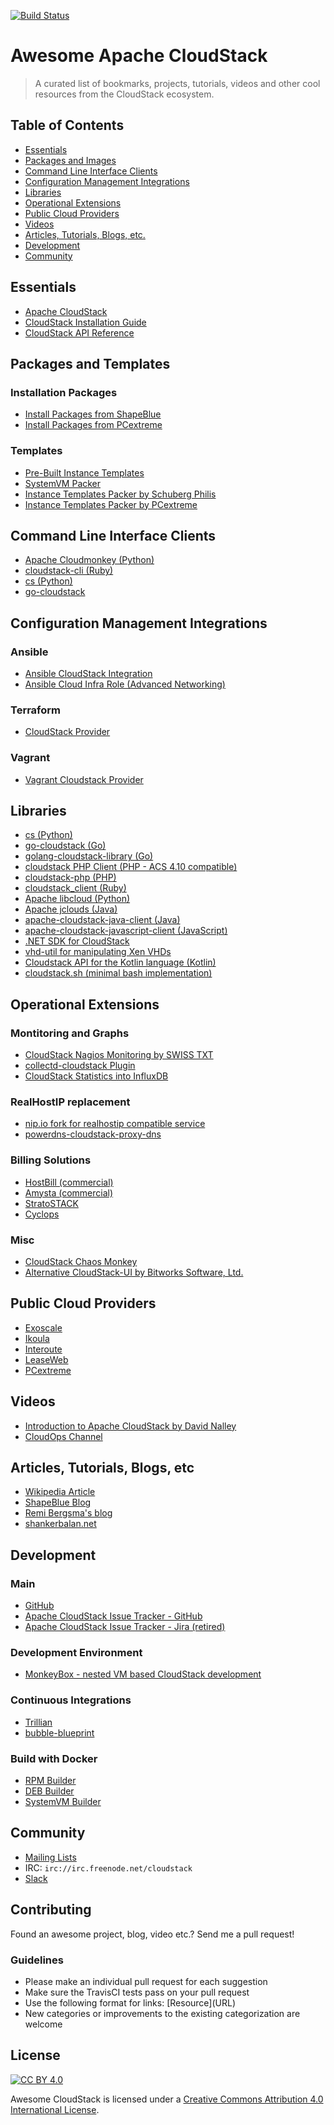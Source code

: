[![Build Status](https://travis-ci.org/resmo/awesome-cloudstack.svg?branch=master)](https://travis-ci.org/resmo/awesome-cloudstack)
# Awesome Apache CloudStack

> A curated list of bookmarks, projects, tutorials, videos and other cool resources from the CloudStack ecosystem.

## Table of Contents

- [Essentials](#essentials)
- [Packages and Images](#packages-and-templates)
- [Command Line Interface Clients](#command-line-interface-clients)
- [Configuration Management Integrations](#configuration-management-integrations)
- [Libraries](#libraries)
- [Operational Extensions](#operational-extensions)
- [Public Cloud Providers](#public-cloud-providers)
- [Videos](#videos)
- [Articles, Tutorials, Blogs, etc.](#articles-tutorials-blogs-etc)
- [Development](#development)
- [Community](#community)


## Essentials

* [Apache CloudStack](http://cloudstack.apache.org/)
* [CloudStack Installation Guide](http://docs.cloudstack.apache.org/projects/cloudstack-installation/)
* [CloudStack API Reference](http://cloudstack.apache.org/api.html)

## Packages and Templates

### Installation Packages

* [Install Packages from ShapeBlue](http://www.shapeblue.com/packages/)
* [Install Packages from PCextreme](http://cloudstack.apt-get.eu/)

### Templates

* [Pre-Built Instance Templates](http://dl.openvm.eu/cloudstack/)
* [SystemVM Packer](https://github.com/MissionCriticalCloud/systemvm-packer)
* [Instance Templates Packer by Schuberg Philis](https://github.com/MissionCriticalCloud/bubble-templates-packer)
* [Instance Templates Packer by PCextreme](https://github.com/PCextreme/packer-templates)


## Command Line Interface Clients

* [Apache Cloudmonkey (Python)](https://github.com/apache/cloudstack-cloudmonkey)
* [cloudstack-cli (Ruby)](https://github.com/niwo/cloudstack-cli)
* [cs (Python)](https://github.com/exoscale/cs)
* [go-cloudstack](https://github.com/xanzy/go-cloudstack)

## Configuration Management Integrations

### Ansible
* [Ansible CloudStack Integration](https://docs.ansible.com/ansible/latest/collections/ngine_io/cloudstack/index.html)
* [Ansible Cloud Infra Role (Advanced Networking)](https://github.com/swisstxt/ansible-role-cloud-infra)

### Terraform
* [CloudStack Provider](https://github.com/apache/cloudstack-kubernetes-provider)

### Vagrant
* [Vagrant Cloudstack Provider ](https://github.com/MissionCriticalCloud/vagrant-cloudstack)

## Libraries

* [cs (Python)](https://github.com/exoscale/cs)
* [go-cloudstack (Go)](https://github.com/xanzy/go-cloudstack)
* [golang-cloudstack-library (Go)](https://github.com/atsaki/golang-cloudstack-library)
* [cloudstack PHP Client (PHP - ACS 4.10 compatible)](https://github.com/myENA/cloudstack-php-client)
* [cloudstack-php (PHP)](https://github.com/PCextreme/cloudstack-php)
* [cloudstack_client (Ruby)](https://github.com/niwo/cloudstack_client)
* [Apache libcloud (Python)](https://libcloud.apache.org/)
* [Apache jclouds (Java)](https://jclouds.apache.org/)
* [apache-cloudstack-java-client (Java)](https://github.com/Autonomiccs/apache-cloudstack-java-client)
* [apache-cloudstack-javascript-client
(JavaScript)](https://github.com/Autonomiccs/apache-cloudstack-javascript-client)
* [.NET SDK for CloudStack](https://github.com/richardlawley/cloudstack.net)
* [vhd-util for manipulating Xen VHDs](https://github.com/NuxRo/vhd-util)
* [Cloudstack API for the Kotlin language (Kotlin)](https://github.com/nfrankel/cloudstack-api)
* [cloudstack.sh (minimal bash implementation)](https://gist.github.com/keithseahus/6201354)

## Operational Extensions

### Montitoring and Graphs

* [CloudStack Nagios Monitoring by SWISS TXT](https://github.com/swisstxt/cloudstack-nagios)
* [collectd-cloudstack Plugin](https://github.com/exoscale/collectd-cloudstack)
* [CloudStack Statistics into InfluxDB](https://github.com/niwo/cloudstats)

### RealHostIP replacement

* [nip.io fork for realhostip compatible service](https://github.com/resmo/nip.io)
* [powerdns-cloudstack-proxy-dns](https://github.com/terbolous/powerdns-cloudstack-proxy-dns)

### Billing Solutions

* [HostBill (commercial)](http://hostbillapp.com/feature/cloudstack-overview/)
* [Amysta (commercial)](http://www.amysta.com/)
* [StratoSTACK](http://stratostack.org/)
* [Cyclops](https://icclab.github.io/cyclops/)

### Misc

* [CloudStack Chaos Monkey](https://github.com/resmo/cloudstack-chaosmonkey)
* [Alternative CloudStack-UI by Bitworks Software, Ltd.](https://bwsw.github.io/cloudstack-ui/)

## Public Cloud Providers

* [Exoscale](https://www.exoscale.com)
* [Ikoula](https://www.ikoula.com/en)
* [Interoute](https://cloudstore.interoute.com/)
* [LeaseWeb](https://www.leaseweb.com/)
* [PCextreme](https://www.pcextreme.com/)

## Videos

* [Introduction to Apache CloudStack by David Nalley](https://www.youtube.com/watch?v=1MDLg-wxB6g)
* [CloudOps Channel](https://www.youtube.com/channel/UC0FMV0TSW6jvSRGC26r4-Gw)


## Articles, Tutorials, Blogs, etc

* [Wikipedia Article](https://en.wikipedia.org/wiki/Apache_CloudStack)
* [ShapeBlue Blog](http://www.shapeblue.com/blog/)
* [Remi Bergsma's blog](https://blog.remibergsma.com/tag/cloudstack-2/)
* [shankerbalan.net](https://shankerbalan.net/)


## Development

### Main

* [GitHub](https://github.com/apache/cloudstack)
* [Apache CloudStack Issue Tracker - GitHub](https://github.com/apache/cloudstack/issues)
* [Apache CloudStack Issue Tracker - Jira (retired)](https://issues.apache.org/jira/browse/CLOUDSTACK)

### Development Environment

* [MonkeyBox - nested VM based CloudStack development](https://github.com/rhtyd/monkeybox)

### Continuous Integrations

* [Trillian](https://github.com/shapeblue/Trillian)
* [bubble-blueprint](https://github.com/MissionCriticalCloud/bubble-blueprint)

### Build with Docker

* [RPM Builder](https://github.com/khos2ow/cloudstack-rpm-builder)
* [DEB Builder](https://github.com/khos2ow/cloudstack-deb-builder)
* [SystemVM Builder](https://github.com/khos2ow/cloudstack-systemvm-builder)

## Community

* [Mailing Lists](http://cloudstack.apache.org/mailing-lists.html)
* IRC: `irc://irc.freenode.net/cloudstack`
* [Slack](https://apachecloudstack.slack.com)

## Contributing

Found an awesome project, blog, video etc.? Send me a pull request!

### Guidelines

* Please make an individual pull request for each suggestion
* Make sure the TravisCI tests pass on your pull request
* Use the following format for links: \[Resource\]\(URL\)
* New categories or improvements to the existing categorization are welcome

## License

[![CC BY 4.0](https://licensebuttons.net/l/by/4.0/88x31.png)](https://creativecommons.org/licenses/by/4.0/)

Awesome CloudStack is licensed under a [Creative Commons Attribution 4.0 International License](https://creativecommons.org/licenses/by/4.0/).
